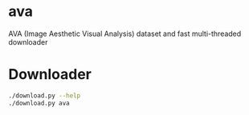 # ava
AVA (Image Aesthetic Visual Analysis) dataset and fast multi-threaded downloader


# Downloader

```sh
./download.py --help
./download.py ava
```
